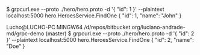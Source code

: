 $ grpcurl.exe --proto ./hero/hero.proto -d '{ "id": 1 }' --plaintext localhost:5000  hero.HeroesService.FindOne
{
  "id": 1,
  "name": "John"
}

Lucho@LUCHO-PC MINGW64 /d/repos/bitbucket.org/luciano-andrade-md/grpc-demo (master)
$ grpcurl.exe --proto ./hero/hero.proto -d '{ "id": 2 }' --plaintext localhost:5000  hero.HeroesService.FindOne
{
  "id": 2,
  "name": "Doe"
}